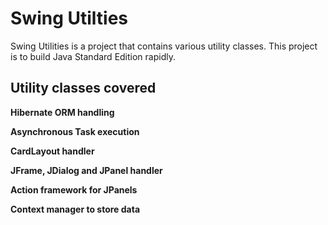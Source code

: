 Swing Utilties
======

Swing Utilities is a project that contains various 
utility classes. This project is to build Java 
Standard Edition rapidly.


Utility classes covered
------------

**Hibernate ORM handling**

**Asynchronous Task execution**

**CardLayout handler**

**JFrame, JDialog and JPanel handler**

**Action framework for JPanels**

**Context manager to store data**
